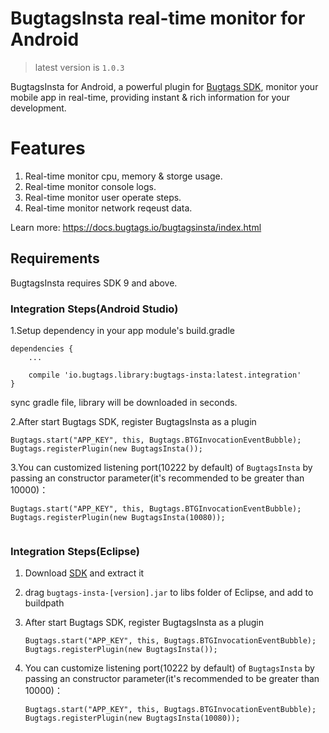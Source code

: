 # BugtagsInsta real-time monitor for Android

> latest version is `1.0.3`

BugtagsInsta for Android, a powerful plugin for [Bugtags SDK](https://github.com/BugtagsIO/BugtagsIO-Android-Studio), monitor your mobile app in real-time, providing instant & rich information for your development.

# Features
1. Real-time monitor cpu, memory & storge usage.
2. Real-time monitor console logs.
3. Real-time monitor user operate steps.
4. Real-time monitor network reqeust data.

Learn more: https://docs.bugtags.io/bugtagsinsta/index.html

## Requirements

BugtagsInsta requires SDK 9 and above.

### Integration Steps(Android Studio)
1.Setup dependency in your app module's build.gradle

```
dependencies {
	...
	    
    compile 'io.bugtags.library:bugtags-insta:latest.integration'
}
```

sync gradle file, library will be downloaded in seconds.

2.After start Bugtags SDK, register BugtagsInsta as a plugin

```
Bugtags.start("APP_KEY", this, Bugtags.BTGInvocationEventBubble);
Bugtags.registerPlugin(new BugtagsInsta());
```

3.You can customized listening port(10222 by default) of `BugtagsInsta` by passing an constructor parameter(it's recommended to be greater than 10000)：

```
Bugtags.start("APP_KEY", this, Bugtags.BTGInvocationEventBubble);
Bugtags.registerPlugin(new BugtagsInsta(10080));
   
```

### Integration Steps(Eclipse)

1. Download [SDK](http://bugtags.io/url/bugtagsinsta-android) and extract it

2. drag `bugtags-insta-[version].jar` to libs folder of Eclipse, and add to buildpath

3. After start Bugtags SDK, register BugtagsInsta as a plugin

    ```
    Bugtags.start("APP_KEY", this, Bugtags.BTGInvocationEventBubble);
    Bugtags.registerPlugin(new BugtagsInsta());
    ```

4. You can customize listening port(10222 by default) of `BugtagsInsta` by passing an constructor parameter(it's recommended to be greater than 10000)：

    ```
    Bugtags.start("APP_KEY", this, Bugtags.BTGInvocationEventBubble);
    Bugtags.registerPlugin(new BugtagsInsta(10080));
    
    ```